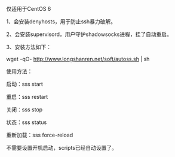 仅适用于CentOS 6

1、会安装denyhosts，用于防止ssh暴力破解。

2、会安装supervisord，用户守护shadowsocks进程，挂了自动重启。

3、安装方法如下：

wget -qO- http://www.longshanren.net/soft/autoss.sh | sh


使用方法：

启动：sss start  

重启：sss restart  

关闭：sss stop  

状态：sss status  

重新加载：sss force-reload  



不需要设置开机启动，scripts已经自动设置了。
